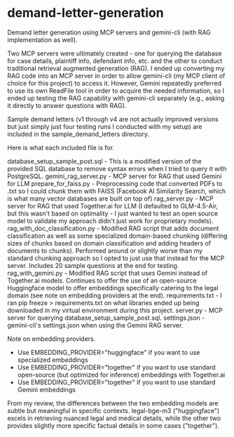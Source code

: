 # demand-letter-generation
Demand letter generation using MCP servers and gemini-cli (with RAG implementation as well).

Two MCP servers were ultimately created - one for querying the database for case details, plaintiff info, defendant info, etc. and the other to conduct traditional retrieval augmented generation (RAG). I ended up converting my RAG code into an MCP server in order to allow gemini-cli (my MCP client of choice for this project) to access it. However, Gemini repeatedly preferred to use its own ReadFile tool in order to acquire the needed information, so I ended up testing the RAG capability with gemini-cli separately (e.g., asking it directly to answer questions with RAG).

Sample demand letters (v1 through v4 are not actually improved versions but just simply just four testing runs I conducted with my setup) are included in the sample_demand_letters directory.

Here is what each included file is for.

database_setup_sample_post.sql - This is a modified version of the provided SQL database to remove syntax errors when I tried to query it with PostgreSQL.
gemini_rag_server.py - MCP server for RAG that used Gemini for LLM
prepare_for_faiss.py - Preprocessing code that converted PDFs to .txt so I could chunk them with FAISS (Facebook AI Similarity Search, which is what many vector databases are built on top of)
rag_server.py - MCP server for RAG that used Together.ai for LLM (I defaulted to GLM-4.5-Air, but this wasn't based on optimality - I just wanted to test an open source model to validate my approach didn't just work for proprietary models).
rag_with_doc_classification.py - Modified RAG script that adds document classification as well as some specialized domain-based chunking (differing sizes of chunks based on domain classification and adding headers of documents to chunks). Performed around or slightly worse than my standard chunking approach so I opted to just use that instead for the MCP server. Includes 20 sample questions at the end for testing.
rag_with_gemini.py - Modified RAG script that uses Gemini instead of Together.ai models. Continues to offer the use of an open-source Huggingface model to offer embeddings specifically catering to the legal domain (see note on embedding providers at the end).
requirements.txt - I ran pip freeze > requirements.txt on what libraries ended up being downloaded in my virtual environment during this project.
server.py - MCP server for querying database_setup_sample_post.sql.
settings.json - gemini-cli's settings.json when using the Gemini RAG server.

Note on embedding providers.
- Use EMBEDDING_PROVIDER="huggingface" if you want to use specialized embeddings
- Use EMBEDDING_PROVIDER="together" if you want to use standard open-source (but optimized for inference) embeddings with Together.ai
- Use EMBEDDING_PROVIDER="together" if you want to use standard Gemini embeddings

From my review, the differences between the two embedding models are subtle but meaningful in specific contexts. legal-bge-m3 ("huggingface") excels in retrieving nuanced legal and medical details, while the other two provides slightly more specific factual details in some cases ("together").

